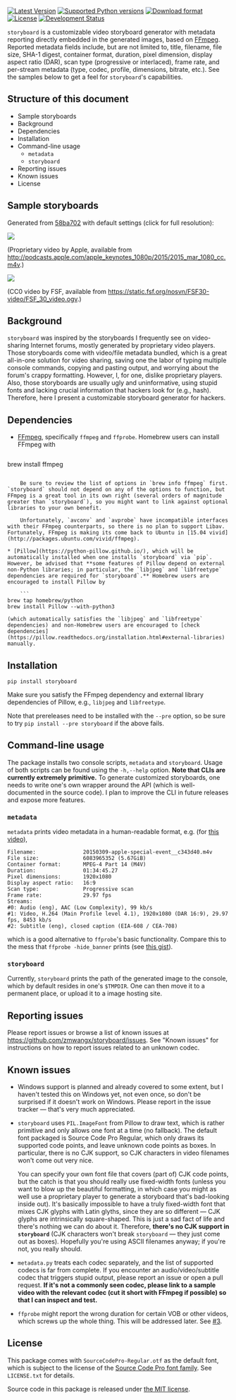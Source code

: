 [![Latest Version](https://pypip.in/version/storyboard/badge.svg)](https://pypi.python.org/pypi/storyboard/)
[![Supported Python versions](https://pypip.in/py_versions/storyboard/badge.svg)](https://pypi.python.org/pypi/storyboard/)
[![Download format](https://pypip.in/format/storyboard/badge.svg)](https://pypi.python.org/pypi/storyboard/)
[![License](https://pypip.in/license/storyboard/badge.svg)](https://pypi.python.org/pypi/storyboard/)
[![Development Status](https://pypip.in/status/storyboard/badge.svg)](https://pypi.python.org/pypi/storyboard/)

`storyboard` is a customizable video storyboard generator with metadata reporting directly embedded in the generated images, based on [FFmpeg](https://ffmpeg.org/). Reported metadata fields include, but are not limited to, title, filename, file size, SHA-1 digest, container format, duration, pixel dimension, display aspect ratio (DAR), scan type (progressive or interlaced), frame rate, and per-stream metadata (type, codec, profile, dimensions, bitrate, etc.). See the samples below to get a feel for `storyboard`'s capabilities.

## Structure of this document

* Sample storyboards
* Background
* Dependencies
* Installation
* Command-line usage
    * `metadata`
    * `storyboard`
* Reporting issues
* Known issues
* License

## Sample storyboards

Generated from [58ba702](https://github.com/zmwangx/storyboard/commit/58ba702) with default settings (click for full resolution):

[![](https://i.imgur.com/FEB56cq.jpg)](http://i.imgur.com/9T2zM8R.jpg)

(Proprietary video by Apple, available from <http://podcasts.apple.com/apple_keynotes_1080p/2015/2015_mar_1080_cc.m4v>.)

[![](http://i.imgur.com/f8J5ZRJ.jpg)](http://i.imgur.com/l5nrxKD.jpg)

(CC0 video by FSF, available from <https://static.fsf.org/nosvn/FSF30-video/FSF_30_video.ogv>.)

## Background

`storyboard` was inspired by the storyboards I frequently see on video-sharing Internet forums, mostly generated by proprietary video players. Those storyboards come with video/file metadata bundled, which is a great all-in-one solution for video sharing, saving one the labor of typing multiple console commands, copying and pasting output, and worrying about the forum's crappy formatting. However, I, for one, dislike proprietary players. Also, those storyboards are usually ugly and uninformative, using stupid fonts and lacking crucial information that hackers look for (e.g., hash). Therefore, here I present a customizable storyboard generator for hackers.

## Dependencies

* [FFmpeg](https://ffmpeg.org/), specifically `ffmpeg` and `ffprobe`. Homebrew users can install FFmpeg with

    ```
brew install ffmpeg
```

    Be sure to review the list of options in `brew info ffmpeg` first. `storyboard` should not depend on any of the options to function, but FFmpeg is a great tool in its own right (several orders of magnitude greater than `storyboard`), so you might want to link against optional libraries to your own benefit.

    Unfortunately, `avconv` and `avprobe` have incompatible interfaces with their FFmpeg counterparts, so there is no plan to support Libav. Fortunately, FFmpeg is making its come back to Ubuntu in [15.04 vivid](http://packages.ubuntu.com/vivid/ffmpeg).

* [Pillow](https://python-pillow.github.io/), which will be automatically installed when one installs `storyboard` via `pip`. However, be advised that **some features of Pillow depend on external non-Python libraries; in particular, the `libjpeg` and `libfreetype` dependencies are required for `storyboard`.** Homebrew users are encouraged to install Pillow by

    ```
brew tap homebrew/python
brew install Pillow --with-python3
```

    (which automatically satisfies the `libjpeg` and `libfreetype` dependencies) and non-Homebrew users are encouraged to [check dependencies](https://pillow.readthedocs.org/installation.html#external-libraries) manually.

## Installation

```
pip install storyboard
```

Make sure you satisfy the FFmpeg dependency and external library dependencies of Pillow, e.g., `libjpeg` and `libfreetype`.

Note that prereleases need to be installed with the `--pre` option, so be sure to try `pip install --pre storyboard` if the above fails.

## Command-line usage

The package installs two console scripts, `metadata` and `storyboard`. Usage of both scripts can be found using the `-h,--help` option. **Note that CLIs are currently extremely primitive.** To generate customized storyboards, one needs to write one's own wrapper around the API (which is well-documented in the source code). I plan to improve the CLI in future releases and expose more features.

### `metadata`

`metadata` prints video metadata in a human-readable format, e.g. (for [this video](http://podcasts.apple.com/apple_keynotes_1080p/2015/2015_mar_1080_cc.m4v)),

```
Filename:               20150309-apple-special-event__c343d40.m4v
File size:              6083965352 (5.67GiB)
Container format:       MPEG-4 Part 14 (M4V)
Duration:               01:34:45.27
Pixel dimensions:       1920x1080
Display aspect ratio:   16:9
Scan type:              Progressive scan
Frame rate:             29.97 fps
Streams:
#0: Audio (eng), AAC (Low Complexity), 99 kb/s
#1: Video, H.264 (Main Profile level 4.1), 1920x1080 (DAR 16:9), 29.97 fps, 8453 kb/s
#2: Subtitle (eng), closed caption (EIA-608 / CEA-708)
```

which is a good alternative to `ffprobe`'s basic functionality. Compare this to the mess that `ffprobe -hide_banner` prints (see [this gist](https://gist.github.com/zmwangx/ee8986c2f0596f1ebbb0)).

### `storyboard`

Currently, `storyboard` prints the path of the generated image to the console, which by default resides in one's `$TMPDIR`. One can then move it to a permanent place, or upload it to a image hosting site.

## Reporting issues

Please report issues or browse a list of known issues at <https://github.com/zmwangx/storyboard/issues>. See "Known issues" for instructions on how to report issues related to an unknown codec.

## Known issues

* Windows support is planned and already covered to some extent, but I haven't tested this on Windows yet, not even once, so don't be surprised if it doesn't work on Windows. Please report in the issue tracker — that's very much appreciated.

* `storyboard` uses `PIL.ImageFont` from Pillow to draw text, which is rather primitive and only allows one font at a time (no fallback). The default font packaged is Source Code Pro Regular, which only draws its supported code points, and leave unknown code points as boxes. In particular, there is no CJK support, so CJK characters in video filenames won't come out very nice.

    You can specify your own font file that covers (part of) CJK code points, but the catch is that you should really use fixed-width fonts (unless you want to blow up the beautiful formatting, in which case you might as well use a proprietary player to generate a storyboard that's bad-looking inside out). It's basically impossible to have a truly fixed-width font that mixes CJK glyphs with Latin glyths, since they are so different — CJK glyphs are intrinsically square-shaped. This is just a sad fact of life and there's nothing we can do about it. Therefore, **there's no CJK support in `storyboard`** (CJK characters won't break `storyboard` — they just come out as boxes). Hopefully you're using ASCII filenames anyway; if you're not, you really should.

* `metadata.py` treats each codec separately, and the list of supported codecs is far from complete. If you encounter an audio/video/subtitle codec that triggers stupid output, please report an issue or open a pull request. **If it's not a commonly seen codec, please link to a sample video with the relevant codec (cut it short with FFmpeg if possible) so that I can inspect and test.**

* `ffprobe` might report the wrong duration for certain VOB or other videos, which screws up the whole thing. This will be addressed later. See [#3](https://github.com/zmwangx/storyboard/issues/3).

## License

This package comes with `SourceCodePro-Regular.otf` as the default font, which is subject to the license of the [Source Code Pro font family](https://adobe-fonts.github.io/source-code-pro/). See `LICENSE.txt` for details.

Source code in this package is released under [the MIT license](http://opensource.org/licenses/MIT).
